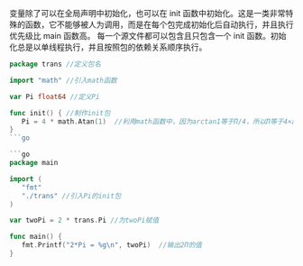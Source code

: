 变量除了可以在全局声明中初始化，也可以在 init 函数中初始化。这是一类非常特殊的函数，它不能够被人为调用，而是在每个包完成初始化后自动执行，并且执行优先级比 main 函数高。
每一个源文件都可以包含且只包含一个 init 函数。初始化总是以单线程执行，并且按照包的依赖关系顺序执行。
```go
package trans //定义包名

import "math" //引入math函数

var Pi float64 //定义Pi

func init() { //制作init包
   Pi = 4 * math.Atan(1)  //利用math函数中，因为arctan1等于Π/4，所以Π等于4×arctan1
}
```go

```go
package main

import (
   "fmt"
   "./trans" //引入Pi的init包
)

var twoPi = 2 * trans.Pi //为twoPi赋值

func main() {
   fmt.Printf("2*Pi = %g\n", twoPi)  //输出2Π的值
}